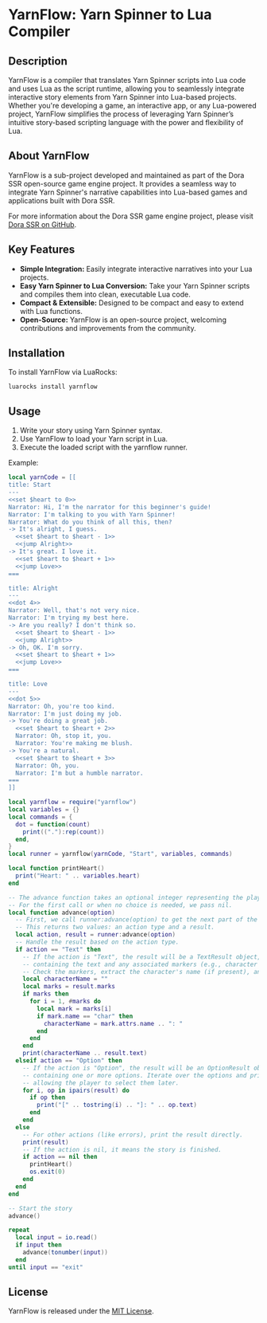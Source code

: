 # YarnFlow: Yarn Spinner to Lua Compiler

## Description

YarnFlow is a compiler that translates Yarn Spinner scripts into Lua code and uses Lua as the script runtime, allowing you to seamlessly integrate interactive story elements from Yarn Spinner into Lua-based projects. Whether you're developing a game, an interactive app, or any Lua-powered project, YarnFlow simplifies the process of leveraging Yarn Spinner’s intuitive story-based scripting language with the power and flexibility of Lua.

## About YarnFlow

YarnFlow is a sub-project developed and maintained as part of the Dora SSR open-source game engine project. It provides a seamless way to integrate Yarn Spinner's narrative capabilities into Lua-based games and applications built with Dora SSR.

For more information about the Dora SSR game engine project, please visit [Dora SSR on GitHub](https://github.com/ippclub/dora-ssr).

## Key Features

- **Simple Integration:** Easily integrate interactive narratives into your Lua projects.
- **Easy Yarn Spinner to Lua Conversion:** Take your Yarn Spinner scripts and compiles them into clean, executable Lua code.
- **Compact & Extensible:** Designed to be compact and easy to extend with Lua functions.
- **Open-Source:** YarnFlow is an open-source project, welcoming contributions and improvements from the community.

## Installation

To install YarnFlow via LuaRocks:

```
luarocks install yarnflow
```

## Usage

1. Write your story using Yarn Spinner syntax.
2. Use YarnFlow to load your Yarn script in Lua.
3. Execute the loaded script with the yarnflow runner.

Example:

```lua
local yarnCode = [[
title: Start
---
<<set $heart to 0>>
Narrator: Hi, I'm the narrator for this beginner's guide!
Narrator: I'm talking to you with Yarn Spinner!
Narrator: What do you think of all this, then?
-> It's alright, I guess.
  <<set $heart to $heart - 1>>
  <<jump Alright>>
-> It's great. I love it.
  <<set $heart to $heart + 1>>
  <<jump Love>>
===

title: Alright
---
<<dot 4>>
Narrator: Well, that's not very nice.
Narrator: I'm trying my best here.
-> Are you really? I don't think so.
  <<set $heart to $heart - 1>>
  <<jump Alright>>
-> Oh, OK. I'm sorry.
  <<set $heart to $heart + 1>>
  <<jump Love>>
===

title: Love
---
<<dot 5>>
Narrator: Oh, you're too kind.
Narrator: I'm just doing my job.
-> You're doing a great job.
  <<set $heart to $heart + 2>>
  Narrator: Oh, stop it, you.
  Narrator: You're making me blush.
-> You're a natural.
  <<set $heart to $heart + 3>>
  Narrator: Oh, you.
  Narrator: I'm but a humble narrator.
===
]]

local yarnflow = require("yarnflow")
local variables = {}
local commands = {
  dot = function(count)
    print(("."):rep(count))
  end,
}
local runner = yarnflow(yarnCode, "Start", variables, commands)

local function printHeart()
  print("Heart: " .. variables.heart)
end

-- The advance function takes an optional integer representing the player's choice index.
-- For the first call or when no choice is needed, we pass nil.
local function advance(option)
  -- First, we call runner:advance(option) to get the next part of the Yarn script.
  -- This returns two values: an action type and a result.
  local action, result = runner:advance(option)
  -- Handle the result based on the action type.
  if action == "Text" then
    -- If the action is "Text", the result will be a TextResult object,
    -- containing the text and any associated markers (e.g., character names).
    -- Check the markers, extract the character's name (if present), and print the text.
    local characterName = ""
    local marks = result.marks
    if marks then
      for i = 1, #marks do
        local mark = marks[i]
        if mark.name == "char" then
          characterName = mark.attrs.name .. ": "
        end
      end
    end
    print(characterName .. result.text)
  elseif action == "Option" then
    -- If the action is "Option", the result will be an OptionResult object,
    -- containing one or more options. Iterate over the options and print them,
    -- allowing the player to select them later.
    for i, op in ipairs(result) do
      if op then
        print("[" .. tostring(i) .. "]: " .. op.text)
      end
    end
  else
    -- For other actions (like errors), print the result directly.
    print(result)
    -- If the action is nil, it means the story is finished.
    if action == nil then
      printHeart()
      os.exit(0)
    end
  end
end

-- Start the story
advance()

repeat
  local input = io.read()
  if input then
    advance(tonumber(input))
  end
until input == "exit"
```

## License

YarnFlow is released under the [MIT License](LICENSE).

